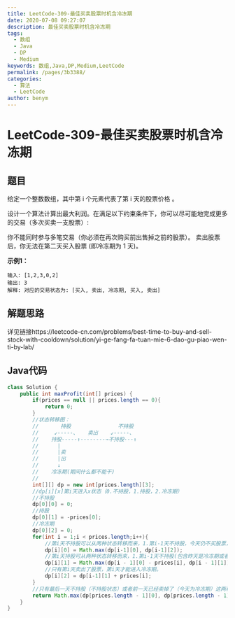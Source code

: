 ```yaml
---
title: LeetCode-309-最佳买卖股票时机含冷冻期
date: 2020-07-08 09:27:07
description: 最佳买卖股票时机含冷冻期
tags: 
  - 数组
  - Java
  - DP
  - Medium
keywords: 数组,Java,DP,Medium,LeetCode
permalink: /pages/3b3388/
categories: 
  - 算法
  - LeetCode
author: benym
---
```


# LeetCode-309-最佳买卖股票时机含冷冻期

## 题目

给定一个整数数组，其中第 i 个元素代表了第 i 天的股票价格 。

设计一个算法计算出最大利润。在满足以下约束条件下，你可以尽可能地完成更多的交易（多次买卖一支股票）:

你不能同时参与多笔交易（你必须在再次购买前出售掉之前的股票）。
卖出股票后，你无法在第二天买入股票 (即冷冻期为 1 天)。



**示例1：**

```
输入: [1,2,3,0,2]
输出: 3 
解释: 对应的交易状态为: [买入, 卖出, 冷冻期, 买入, 卖出]
```

## 解题思路

详见链接https://leetcode-cn.com/problems/best-time-to-buy-and-sell-stock-with-cooldown/solution/yi-ge-fang-fa-tuan-mie-6-dao-gu-piao-wen-ti-by-lab/

## Java代码

```java
class Solution {
    public int maxProfit(int[] prices) {
        if(prices == null || prices.length == 0){
            return 0;
        }
        //状态转移图：
        //       持股               不持股
        //     ↙-----、   卖出    ↙-----、
        //    持股-----↑--------→不持股---↑
        //      |
        //      |卖
        //      |出
        //      ↓
        //    冷冻期(期间什么都不能干) 
        //
        int[][] dp = new int[prices.length][3];
        //dp[i][x]第i天进入x状态（0.不持股，1.持股，2.冷冻期）
        //不持股
        dp[0][0] = 0;
        //持股
        dp[0][1] = -prices[0];
        //冷冻期
        dp[0][2] = 0;
        for(int i = 1;i < prices.length;i++){
            //第i天不持股可以从两种状态转移而来，1.第i-1天不持股，今天仍不买股票，保持不持股状态。2.冷冻期结束了，但是今天不买股票。
            dp[i][0] = Math.max(dp[i-1][0], dp[i-1][2]);
            //第i天持股可从两种状态转移而来，1.第i-1天不持股(包含昨天是冷冻期或者昨天本身就不持股)，今天买股票。2.第i-1天持股，今天不卖出，保持持股状态。
            dp[i][1] = Math.max(dp[i - 1][0] - prices[i], dp[i - 1][1]);
            //只有第i天卖出了股票，第i天才能进入冷冻期。
            dp[i][2] = dp[i-1][1] + prices[i];
        }
        //只有最后一天不持股（不持股状态）或者前一天已经卖掉了（今天为冷冻期）这两种情况手里是拿着钱的，最大值在二者中产生。
        return Math.max(dp[prices.length - 1][0], dp[prices.length - 1][2]);
    }
}
```

